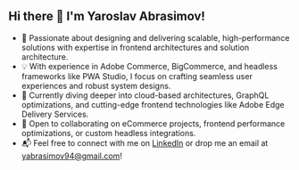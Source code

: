 ## Hi there 👋 I'm Yaroslav Abrasimov!

- 🚀 Passionate about designing and delivering scalable, high-performance solutions with expertise in frontend architectures and solution architecture.
- 💡 With experience in Adobe Commerce, BigCommerce, and headless frameworks like PWA Studio, I focus on crafting seamless user experiences and robust system designs.
- 🌱 Currently diving deeper into cloud-based architectures, GraphQL optimizations, and cutting-edge frontend technologies like Adobe Edge Delivery Services.
- 🤝 Open to collaborating on eCommerce projects, frontend performance optimizations, or custom headless integrations.
- 📬 Feel free to connect with me on [LinkedIn](https://www.linkedin.com/in/yaroslav-abrasimov/) or drop me an email at [yabrasimov94@gmail.com](https://gmail.com/)!
